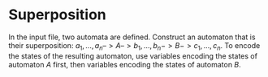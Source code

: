 # Superposition

In the input file, two automata are defined. Construct an automaton that is their superposition: $a_1, ..., a_n –> A –> b_1, ..., b_n -> B -> c_1, ..., c_n$. To encode the states of the resulting automaton, use variables encoding the states of automaton $A$ first, then variables encoding the states of automaton $B$.